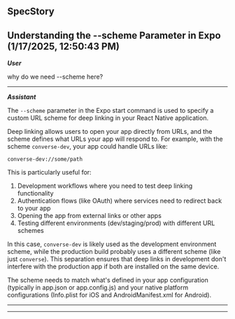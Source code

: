 ## SpecStory

## Understanding the --scheme Parameter in Expo (1/17/2025, 12:50:43 PM)

_**User**_

why do we need --scheme here?

---

_**Assistant**_

The `--scheme` parameter in the Expo start command is used to specify a custom URL scheme for deep linking in your React Native application. 

Deep linking allows users to open your app directly from URLs, and the scheme defines what URLs your app will respond to. For example, with the scheme `converse-dev`, your app could handle URLs like:

```
converse-dev://some/path
```

This is particularly useful for:
1. Development workflows where you need to test deep linking functionality
2. Authentication flows (like OAuth) where services need to redirect back to your app
3. Opening the app from external links or other apps
4. Testing different environments (dev/staging/prod) with different URL schemes

In this case, `converse-dev` is likely used as the development environment scheme, while the production build probably uses a different scheme (like just `converse`). This separation ensures that deep links in development don't interfere with the production app if both are installed on the same device.

The scheme needs to match what's defined in your app configuration (typically in app.json or app.config.js) and your native platform configurations (Info.plist for iOS and AndroidManifest.xml for Android).

---



---

